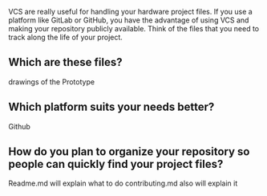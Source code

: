 VCS are really useful for handling your hardware project files. If you use a platform like GitLab or GitHub,
you have the advantage of using VCS and making your repository publicly available.
Think of the files that you need to track along the life of your project.
## Which are these files? 
drawings of the Prototype 
## Which platform suits your needs better?
Github
## How do you plan to organize your repository so people can quickly find your project files?
Readme.md will explain what to do contributing.md also will explain it
